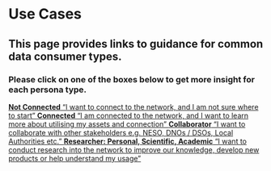 # Use Cases
## This page provides links to guidance for common data consumer types.
### Please click on one of the boxes below to get more insight for each persona type.

<div style={{
    display: 'flex',
    flexWrap: 'wrap',
    maxWidth: '672px',
    fontFamily: 'sans-serif',
    textAlign: 'center',
    gap: '3px'
  }}>
    <a href="/usecases/not-connected.md" style={{
      flex: '1 1 calc(50% - 6px)',
      backgroundColor: '#5e869e',
      color: 'white',
      padding: '20px',
      boxSizing: 'border-box',
      height: '225px',
      display: 'flex',
      flexDirection: 'column',
      justifyContent: 'center',
      fontSize: '20px'
    }}>
      <strong style={{
        fontSize: '22px',
        fontWeight: 600
      }}>Not Connected</strong> “I want to connect to the network, and I am not sure where to start”
    </a>
    <a href="/usecases/connected.md" style={{
      flex: '1 1 calc(50% - 6px)',
      backgroundColor: '#e2a500',
      color: 'white',
      padding: '20px',
      boxSizing: 'border-box',
      height: '225px',
      display: 'flex',
      flexDirection: 'column',
      justifyContent: 'center',
      fontSize: '20px'
    }}>
      <strong style={{
        fontSize: '22px',
        fontWeight: 600
      }}>Connected</strong> “I am connected to the network, and I want to learn more about utilising my assets and connection”
    </a>
    <a href="/usecases/collaborator.md" style={{
      flex: '1 1 calc(50% - 6px)',
      backgroundColor: '#5a944f',
      color: 'white',
      padding: '20px',
      boxSizing: 'border-box',
      height: '225px',
      display: 'flex',
      flexDirection: 'column',
      justifyContent: 'center',
      fontSize: '20px'
    }}>
      <strong style={{
        fontSize: '22px',
        fontWeight: 600
      }}>Collaborator</strong> “I want to collaborate with other stakeholders e.g. NESO, DNOs / DSOs, Local Authorities etc.”
    </a>
    <a href="/usecases/datauser.md" style={{
      flex: '1 1 calc(50% - 6px)',
      backgroundColor: '#a066a3',
      color: 'white',
      padding: '20px',
      boxSizing: 'border-box',
      height: '225px',
      display: 'flex',
      flexDirection: 'column',
      justifyContent: 'center',
      fontSize: '20px'
    }}>
      <strong style={{
        fontSize: '22px',
        fontWeight: 600
      }}>Researcher: Personal, Scientific, Academic</strong> “I want to conduct research into the network to improve our knowledge, develop new products or help understand my usage”
    </a>
</div>

